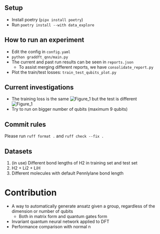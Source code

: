 ## Setup
- Install poetry (`pipx install poetry`)
- Run `poetry install --with data_explore`
## How to run an experiment
- Edit the config in `config.yaml`
- `python graddft_qnn/main.py`
- The current and past run results can be seen in `reports.json`
  - To assist merging different reports, we have `consolidate_report.py`   
- Plot the train/test losses: `train_test_qubits_plot.py`
## Current investigations
- The training loss is the same
![Figure_1](https://github.com/user-attachments/assets/293b1e7f-c87e-4195-9fe9-c2568f316ec6)
but the test is different
![Figure_1](https://github.com/user-attachments/assets/a23bd026-8860-4b59-b17a-9b3ac6a7a92e)
- Try to run on bigger number of qubits (maximum 9 qubits)

## Commit rules
Please run `ruff format .` and `ruff check --fix .`


## Datasets
1. (in use) Different bond lengths of H2 in training set and test set
2. H2 + Li2 + LiH
3. Different molecules with default Pennlylane bond length

# Contribution

- A way to automatically generate ansatz given a group, regardless of the dimension or number of qubits
  - Both in matrix form and quantum gates form
- Invariant quantum neural network applied to DFT
- Performance comparison with normal n
